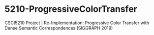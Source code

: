 # 5210-ProgressiveColorTransfer
CSCI5210 Project | Re-Implementation: Progressive Color Transfer with Dense Semantic Correspondences (SIGGRAPH 2019)
